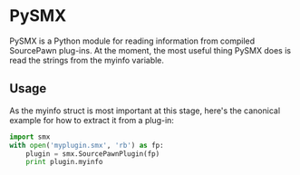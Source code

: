 PySMX
=====

PySMX is a Python module for reading information from compiled SourcePawn plug-ins. At the moment, the most useful thing PySMX does is read the strings from the myinfo variable.

Usage
-----

As the myinfo struct is most important at this stage, here's the canonical example for how to extract it from a plug-in:

```python
import smx
with open('myplugin.smx', 'rb') as fp:
    plugin = smx.SourcePawnPlugin(fp)
    print plugin.myinfo
```